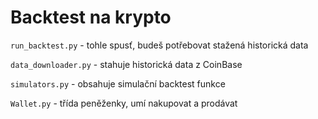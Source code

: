 # Backtest na krypto

`run_backtest.py` - tohle spusť, budeš potřebovat stažená historická data

`data_downloader.py` - stahuje historická data z CoinBase

`simulators.py` - obsahuje simulační backtest funkce

`Wallet.py` - třída peněženky, umí nakupovat a prodávat
